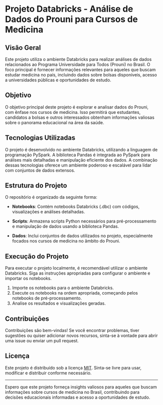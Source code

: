 # Projeto Databricks - Análise de Dados do Prouni para Cursos de Medicina

## Visão Geral

Este projeto utiliza o ambiente Databricks para realizar análises de dados relacionados ao Programa Universidade para Todos (Prouni) no Brasil. O foco principal é fornecer informações relevantes para aqueles que buscam estudar medicina no país, incluindo dados sobre bolsas disponíveis, acesso a universidades públicas e oportunidades de estudo.

## Objetivo

O objetivo principal deste projeto é explorar e analisar dados do Prouni, com ênfase nos cursos de medicina. Isso permitirá que estudantes, candidatos a bolsas e outros interessados obtenham informações valiosas sobre o panorama educacional na área da saúde.

## Tecnologias Utilizadas

O projeto é desenvolvido no ambiente Databricks, utilizando a linguagem de programação PySpark. A biblioteca Pandas é integrada ao PySpark para análises mais detalhadas e manipulação eficiente dos dados. A combinação dessas tecnologias oferece um ambiente poderoso e escalável para lidar com conjuntos de dados extensos.

## Estrutura do Projeto

O repositório é organizado da seguinte forma:

- **Notebooks**: Contém notebooks Databricks (.dbc) com códigos, visualizações e análises detalhadas.
  
- **Scripts**: Armazena scripts Python necessários para pré-processamento e manipulação de dados usando a biblioteca Pandas.

- **Dados**: Inclui conjuntos de dados utilizados no projeto, especialmente focados nos cursos de medicina no âmbito do Prouni.

## Execução do Projeto

Para executar o projeto localmente, é recomendável utilizar o ambiente Databricks. Siga as instruções apropriadas para configurar o ambiente e importar os notebooks.

1. Importe os notebooks para o ambiente Databricks.
2. Execute os notebooks na ordem apropriada, começando pelos notebooks de pré-processamento.
3. Analise os resultados e visualizações geradas.

## Contribuições

Contribuições são bem-vindas! Se você encontrar problemas, tiver sugestões ou quiser adicionar novos recursos, sinta-se à vontade para abrir uma issue ou enviar um pull request.

## Licença

Este projeto é distribuído sob a licença [MIT](LICENSE). Sinta-se livre para usar, modificar e distribuir conforme necessário.

---

Espero que este projeto forneça insights valiosos para aqueles que buscam informações sobre cursos de medicina no Brasil, contribuindo para decisões educacionais informadas e acesso a oportunidades de estudo.
